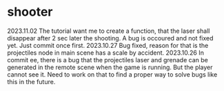# shooter
2023.11.02 The tutorial want me to create a function, that the laser shall disappear after 2 sec later the shooting. A bug is occoured and not fixed yet. Just commit once first. 
2023.10.27 Bug fixed, reason for that is the projectiles node in main scene has a scale by accident.
2023.10.26 In commit ee, there is a bug that the projectiles laser and grenade can be generated in the remote scene when the game is running. But the player cannot see it. Need to work on that to find a proper way to solve bugs like this in the future.
